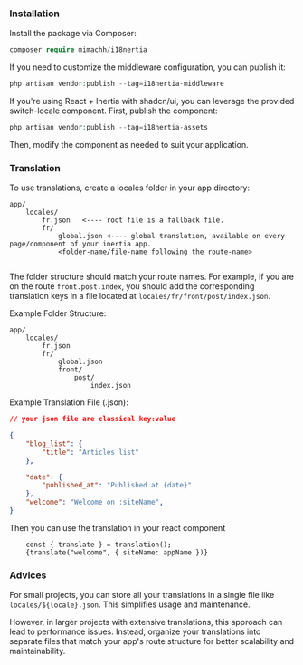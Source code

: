 ### Installation

Install the package via Composer:
```php
composer require mimachh/i18nertia
```


If you need to customize the middleware configuration, you can publish it:

```php
php artisan vendor:publish --tag=i18nertia-middleware

```

If you're using React + Inertia with shadcn/ui, you can leverage the provided switch-locale component. First, publish the component:
```php
php artisan vendor:publish --tag=i18nertia-assets

```
Then, modify the component as needed to suit your application.


### Translation
To use translations, create a locales folder in your app directory:
```
app/
    locales/
        fr.json   <---- root file is a fallback file. 
        fr/
            global.json <---- global translation, available on every page/component of your inertia app.
            <folder-name/file-name following the route-name>
               
```

The folder structure should match your route names. For example, if you are on the route `front.post.index`, you should add the corresponding translation keys in a file located at `locales/fr/front/post/index.json`.

Example Folder Structure:

```
app/
    locales/
        fr.json
        fr/
            global.json
            front/
                post/
                    index.json
```

Example Translation File (.json):

```json
// your json file are classical key:value

{
    "blog_list": {
        "title": "Articles list"
    },

    "date": {
        "published_at": "Published at {date}"
    },
    "welcome": "Welcome on :siteName",
}
```
Then you can use the translation in your react component 
```tsx
    const { translate } = translation();
    {translate("welcome", { siteName: appName })}
```
### Advices
For small projects, you can store all your translations in a single file like `locales/${locale}.json`. This simplifies usage and maintenance.

However, in larger projects with extensive translations, this approach can lead to performance issues. Instead, organize your translations into separate files that match your app's route structure for better scalability and maintainability.